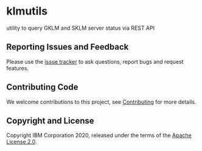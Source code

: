 # klmutils
utility to query GKLM and SKLM server status via REST API


## Reporting Issues and Feedback

Please use the [issue tracker](https://github.com/IBM/klmutils/issues) to ask questions, report bugs and request features.


## Contributing Code

We welcome contributions to this project, see [Contributing](CONTRIBUTING.md) for more details.


## Copyright and License

Copyright IBM Corporation 2020, released under the terms of the [Apache License 2.0](LICENSE).
